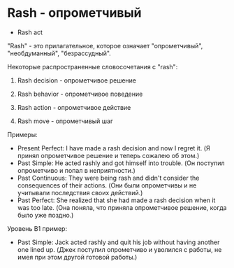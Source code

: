 # Rash - опрометчивый

- Rash act

"Rash" - это прилагательное, которое означает "опрометчивый", "необдуманный", "безрассудный".

Некоторые распространенные словосочетания с "rash":

1. Rash decision - опрометчивое решение

2. Rash behavior - опрометчивое поведение

3. Rash action - опрометчивое действие

4. Rash move - опрометчивый шаг

Примеры:

- Present Perfect: I have made a rash decision and now I regret it. (Я принял опрометчивое решение и теперь сожалею об этом.)
- Past Simple: He acted rashly and got himself into trouble. (Он поступил опрометчиво и попал в неприятности.)
- Past Continuous: They were being rash and didn't consider the consequences of their actions. (Они были опрометчивы и не учитывали последствия своих действий.)
- Past Perfect: She realized that she had made a rash decision when it was too late. (Она поняла, что приняла опрометчивое решение, когда было уже поздно.)

Уровень B1 пример:

- Past Simple: Jack acted rashly and quit his job without having another one lined up. (Джек поступил опрометчиво и уволился с работы, не имея при этом другой готовой работы.)
